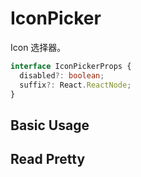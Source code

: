 # IconPicker

Icon 选择器。

```ts
interface IconPickerProps {
  disabled?: boolean;
  suffix?: React.ReactNode;
}
```

## Basic Usage

<code src="./demos/new-demos/basic.tsx"></code>

## Read Pretty

<code src="./demos/new-demos/read-pretty.tsx"></code>
